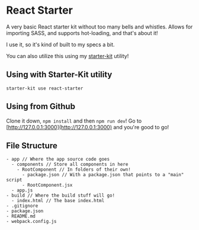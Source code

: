 # React Starter
A very basic React starter kit without too many bells and whistles. Allows for
importing SASS, and supports hot-loading, and that's about it!

I use it, so it's kind of built to my specs a bit.

You can also utilize this using my [starter-kit](https://github.com/mikemclaren/starter-kit) utility!

## Using with Starter-Kit utility
```
starter-kit use react-starter
```

## Using from Github
Clone it down, `npm install` and then `npm run dev`!
Go to [http://127.0.0.1:3000](http://127.0.0.1:3000) and you're good to go!

## File Structure
```
- app // Where the app source code goes
  - components // Store all components in here
    - RootComponent // In folders of their own!
      - package.json // With a package.json that points to a "main" script
      - RootComponent.jsx
  - app.js
- build // Where the build stuff will go!
  - index.html // The base index.html
- .gitignore
- package.json
- README.md
- webpack.config.js
```
